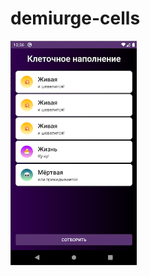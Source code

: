 # demiurge-cells
<img src="https://raw.githubusercontent.com/isalig/demiurge-cells/master/screenshot/screen_main.png" width="40%">
